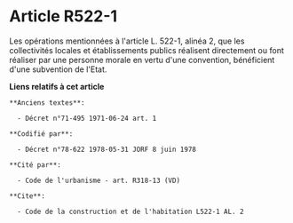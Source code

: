 # Article R522-1

Les opérations mentionnées à l'article L. 522-1, alinéa 2, que les collectivités locales et établissements publics réalisent
directement ou font réaliser par une personne morale en vertu d'une convention, bénéficient d'une subvention de l'Etat.

**Liens relatifs à cet article**

	**Anciens textes**:

	  - Décret n°71-495 1971-06-24 art. 1

	**Codifié par**:

	  - Décret n°78-622 1978-05-31 JORF 8 juin 1978

	**Cité par**:

	  - Code de l'urbanisme - art. R318-13 (VD)

	**Cite**:

	  - Code de la construction et de l'habitation L522-1 AL. 2
